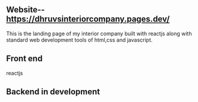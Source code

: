 ## Website--https://dhruvsinteriorcompany.pages.dev/
This is the landing page of my interior company built with reactjs along with standard web development tools of html,css and javascript.
## Front end 
reactjs
## Backend in development
